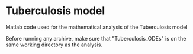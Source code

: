 # Tuberculosis  model
Matlab code used for the mathematical analysis of the Tuberculosis model

Before running any archive, make sure that "Tuberculosis_ODEs" is on the same working directory as the analysis.
